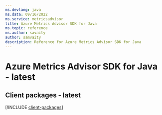 ```yaml
---
ms.devlang: java
ms.data: 09/16/2022
ms.service: metricsadvisor
title: Azure Metrics Advisor SDK for Java
ms.topic: reference
ms.author: savaity
author: samvaity
description: Reference for Azure Metrics Advisor SDK for Java
---
```

# Azure Metrics Advisor SDK for Java - latest

## Client packages - latest
[!INCLUDE [client-packages](metrics-advisor-client-index.md)]